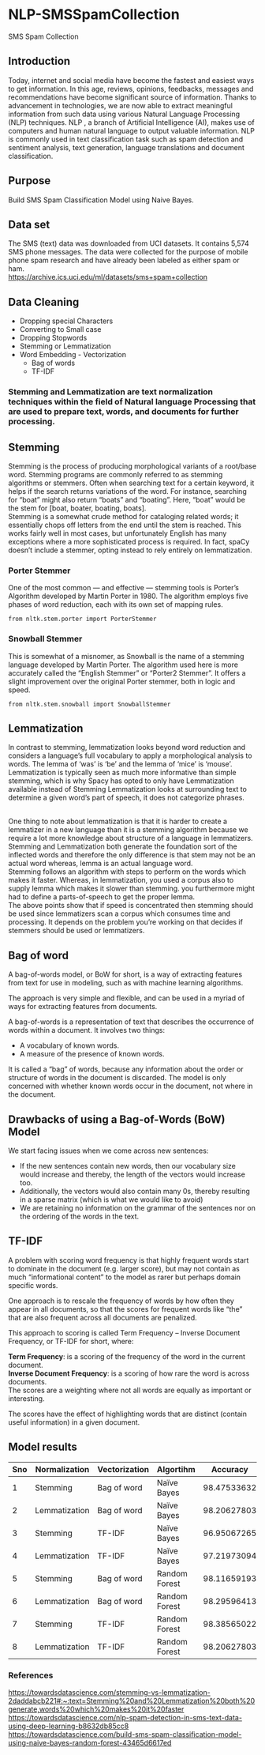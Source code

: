 # NLP-SMSSpamCollection
SMS Spam Collection

## Introduction
Today, internet and social media have become the fastest and easiest ways to get information. In this age, reviews, opinions, feedbacks, messages and recommendations have become significant source of information. Thanks to advancement in technologies, we are now able to extract meaningful information from such data using various Natural Language Processing (NLP) techniques. NLP , a branch of Artificial Intelligence (AI), makes use of computers and human natural language to output valuable information. NLP is commonly used in text classification task such as spam detection and sentiment analysis, text generation, language translations and document classification.

## Purpose
Build SMS Spam Classification Model using Naive Bayes.

## Data set
The SMS (text) data was downloaded from UCI datasets. It contains 5,574 SMS phone messages. The data were collected for the purpose of mobile phone spam research and have already been labeled as either spam or ham.<br />
https://archive.ics.uci.edu/ml/datasets/sms+spam+collection

## Data Cleaning 
 * Dropping special Characters
 * Converting to Small case
 * Dropping Stopwords
 * Stemming or Lemmatization
 * Word Embedding - Vectorization
   * Bag of words
   * TF-IDF

### **Stemming and Lemmatization** are text normalization techniques within the field of Natural language Processing that are used to prepare text, words, and documents for further processing. 

## Stemming
Stemming is the process of producing morphological variants of a root/base word. Stemming programs are commonly referred to as stemming algorithms or stemmers.
Often when searching text for a certain keyword, it helps if the search returns variations of the word. For instance, searching for “boat” might also return “boats” and “boating”. Here, “boat” would be the stem for [boat, boater, boating, boats]. <br />
Stemming is a somewhat crude method for cataloging related words; it essentially chops off letters from the end until the stem is reached. This works fairly well in most cases, but unfortunately English has many exceptions where a more sophisticated process is required. In fact, spaCy doesn’t include a stemmer, opting instead to rely entirely on lemmatization.

### Porter Stemmer
One of the most common — and effective — stemming tools is Porter’s Algorithm developed by Martin Porter in 1980. The algorithm employs five phases of word reduction, each with its own set of mapping rules.<br />
```
from nltk.stem.porter import PorterStemmer
```

### Snowball Stemmer
This is somewhat of a misnomer, as Snowball is the name of a stemming language developed by Martin Porter. The algorithm used here is more accurately called the “English Stemmer” or “Porter2 Stemmer”. It offers a slight improvement over the original Porter stemmer, both in logic and speed.<br />
```
from nltk.stem.snowball import SnowballStemmer
```


## Lemmatization
In contrast to stemming, lemmatization looks beyond word reduction and considers a language’s full vocabulary to apply a morphological analysis to words. The lemma of ‘was’ is ‘be’ and the lemma of ‘mice’ is ‘mouse’. Lemmatization is typically seen as much more informative than simple stemming, which is why Spacy has opted to only have Lemmatization available instead of Stemming Lemmatization looks at surrounding text to determine a given word’s part of speech, it does not categorize phrases. <br /><br />

One thing to note about lemmatization is that it is harder to create a lemmatizer in a new language than it is a stemming algorithm because we require a lot more knowledge about structure of a language in lemmatizers. <br />
Stemming and Lemmatization both generate the foundation sort of the inflected words and therefore the only difference is that stem may not be an actual word whereas, lemma is an actual language word. <br />
Stemming follows an algorithm with steps to perform on the words which makes it faster. Whereas, in lemmatization, you used a corpus also to supply lemma which makes it slower than stemming. you furthermore might had to define a parts-of-speech to get the proper lemma. <br />
The above points show that if speed is concentrated then stemming should be used since lemmatizers scan a corpus which consumes time and processing. It depends on the problem you’re working on that decides if stemmers should be used or lemmatizers.


## Bag of word
A bag-of-words model, or BoW for short, is a way of extracting features from text for use in modeling, such as with machine learning algorithms.<br />

The approach is very simple and flexible, and can be used in a myriad of ways for extracting features from documents.<br />

A bag-of-words is a representation of text that describes the occurrence of words within a document. It involves two things:
 * A vocabulary of known words.
 * A measure of the presence of known words.<br />

It is called a “bag” of words, because any information about the order or structure of words in the document is discarded. The model is only concerned with whether known words occur in the document, not where in the document.

## Drawbacks of using a Bag-of-Words (BoW) Model
We start facing issues when we come across new sentences:
 * If the new sentences contain new words, then our vocabulary size would increase and thereby, the length of the vectors would increase too.
 * Additionally, the vectors would also contain many 0s, thereby resulting in a sparse matrix (which is what we would like to avoid)
 * We are retaining no information on the grammar of the sentences nor on the ordering of the words in the text.

## TF-IDF
A problem with scoring word frequency is that highly frequent words start to dominate in the document (e.g. larger score), but may not contain as much “informational content” to the model as rarer but perhaps domain specific words.<br />

One approach is to rescale the frequency of words by how often they appear in all documents, so that the scores for frequent words like “the” that are also frequent across all documents are penalized.<br />

This approach to scoring is called Term Frequency – Inverse Document Frequency, or TF-IDF for short, where:

**Term Frequency**: is a scoring of the frequency of the word in the current document.<br />
**Inverse Document Frequency**: is a scoring of how rare the word is across documents.<br />
The scores are a weighting where not all words are equally as important or interesting.<br />

The scores have the effect of highlighting words that are distinct (contain useful information) in a given document.

## Model results 
| Sno  | Normalization | Vectorization |   Algortihm   |   Accuracy   | Precision | Recall | fscore |
| ---- | ------------- | ------------- | ------------- | ------------ | --------- | ------ | ------ |
|   1	 | Stemming	     | Bag of word	 | Naïve Bayes	 | 98.47533632  |    0.944  |  0.95  |  0.947 |
|   2	 | Lemmatization | Bag of word	 | Naïve Bayes	 | 98.20627803  |    0.932  |  0.944 |  0.938 |
|   3	 | Stemming	     | TF-IDF	       | Naïve Bayes	 | 96.95067265  |    1.0    |  0.788 |  0.881 |
|   4	 | Lemmatization | TF-IDF	       | Naïve Bayes	 | 97.21973094  |    1.0    |  0.806 |  0.893 |
|   5	 | Stemming	     | Bag of word	 | Random Forest | 98.11659193  |    0.993  |  0.875 |  0.93  |
|   6	 | Lemmatization | Bag of word	 | Random Forest | 98.29596413  |    1.0    |  0.881 |  0.937 |
|   7	 | Stemming	     | TF-IDF	       | Random Forest | 98.38565022  |    1.0    |  0.888 |  0.94  |
|   8	 | Lemmatization | TF-IDF	       | Random Forest | 98.20627803  |    1.0    |  0.875 |  0.933 |


### References
https://towardsdatascience.com/stemming-vs-lemmatization-2daddabcb221#:~:text=Stemming%20and%20Lemmatization%20both%20generate,words%20which%20makes%20it%20faster <br />
https://towardsdatascience.com/nlp-spam-detection-in-sms-text-data-using-deep-learning-b8632db85cc8 <br />
https://towardsdatascience.com/build-sms-spam-classification-model-using-naive-bayes-random-forest-43465d6617ed <br />
 
